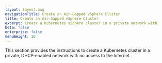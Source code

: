 ```yaml
---
layout: layout.pug
navigationTitle: Create an Air-Gapped vSphere Cluster
title: Create an Air-Gapped vSphere Cluster
excerpt: Create a Kubernetes vSphere cluster in a private network with no access to the Internet (air-gapped)
beta: false
enterprise: false
menuWeight: 10
---
```


This section provides the instructions to create a Kubernetes cluster in a private, DHCP-enabled network with no access to the Internet.
